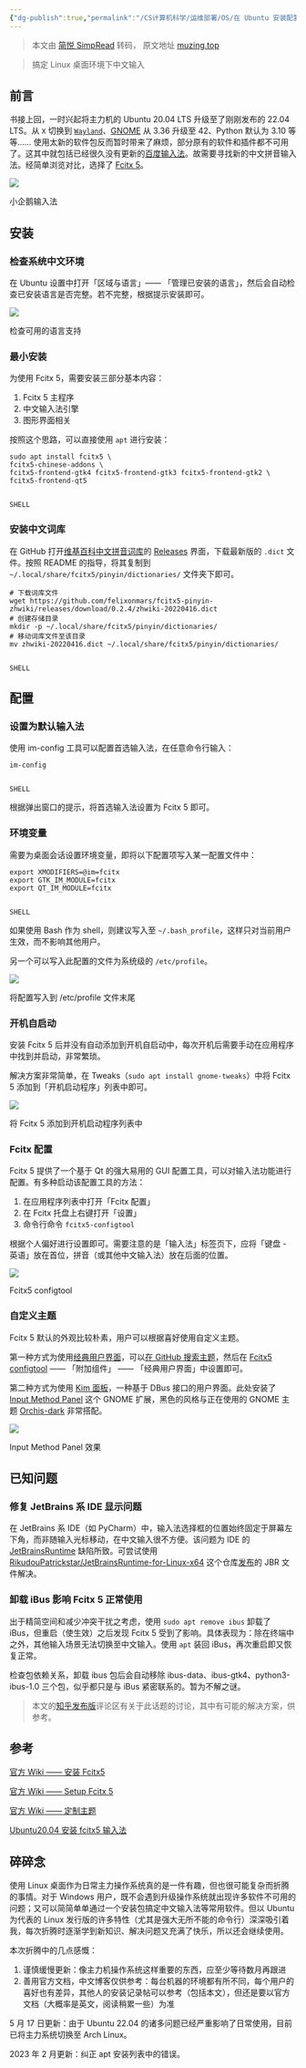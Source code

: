 ```yaml
---
{"dg-publish":true,"permalink":"/CS计算机科学/运维部署/OS/在 Ubuntu 安装配置 Fcitx 5 中文输入法/","created":"2024-02-24T00:10:46.150+08:00","updated":"2024-03-04T02:09:06.791+08:00"}
---
```


> 本文由 [简悦 SimpRead](http://ksria.com/simpread/) 转码， 原文地址 [muzing.top](https://muzing.top/posts/3fc249cf/)

> 搞定 Linux 桌面环境下中文输入

[](#前言)前言[](#前言)
----------------

书接上回，一时兴起将主力机的 Ubuntu 20.04 LTS 升级至了刚刚发布的 22.04 LTS。从 `X` 切换到 [`Wayland`](https://wayland.freedesktop.org/)、[GNOME](https://www.gnome.org/) 从 3.36 升级至 42、Python 默认为 3.10 等等…… 使用太新的软件包反而暂时带来了麻烦，部分原有的软件和插件都不可用了。这其中就包括已经很久没有更新的[百度输入法](https://srf.baidu.com/site/guanwang_linux/index.html)。故需要寻找新的中文拼音输入法。经简单浏览对比，选择了 [Fcitx 5](https://fcitx-im.org/wiki/Fcitx_5/zh-cn)。

[![](https://oss.muzing.top/image/fcitx_logo.png)](https://oss.muzing.top/image/fcitx_logo.png "小企鹅输入法")

小企鹅输入法

[](#安装)安装[](#安装)
----------------

### [](#检查系统中文环境)检查系统中文环境[](#检查系统中文环境)

在 Ubuntu 设置中打开「区域与语言」—— 「管理已安装的语言」，然后会自动检查已安装语言是否完整。若不完整，根据提示安装即可。

[![](https://oss.muzing.top/image/20220503150712.png)](https://oss.muzing.top/image/20220503150712.png "检查可用的语言支持")

检查可用的语言支持

### [](#最小安装)最小安装[](#最小安装)

为使用 Fcitx 5，需要安装三部分基本内容：

1.  Fcitx 5 主程序
2.  中文输入法引擎
3.  图形界面相关

按照这个思路，可以直接使用 `apt` 进行安装：

```
sudo apt install fcitx5 \
fcitx5-chinese-addons \
fcitx5-frontend-gtk4 fcitx5-frontend-gtk3 fcitx5-frontend-gtk2 \
fcitx5-frontend-qt5


SHELL
```

### [](#安装中文词库)安装中文词库[](#安装中文词库)

在 GitHub 打开[维基百科中文拼音词库](https://github.com/felixonmars/fcitx5-pinyin-zhwiki)的 [Releases](https://github.com/felixonmars/fcitx5-pinyin-zhwiki/releases) 界面，下载最新版的 `.dict` 文件。按照 README 的指导，将其复制到 `~/.local/share/fcitx5/pinyin/dictionaries/` 文件夹下即可。

```
# 下载词库文件
wget https://github.com/felixonmars/fcitx5-pinyin-zhwiki/releases/download/0.2.4/zhwiki-20220416.dict
# 创建存储目录
mkdir -p ~/.local/share/fcitx5/pinyin/dictionaries/
# 移动词库文件至该目录
mv zhwiki-20220416.dict ~/.local/share/fcitx5/pinyin/dictionaries/


SHELL
```

[](#配置)配置[](#配置)
----------------

### [](#设置为默认输入法)设置为默认输入法[](#设置为默认输入法)

使用 im-config 工具可以配置首选输入法，在任意命令行输入：

```
im-config


SHELL
```

根据弹出窗口的提示，将首选输入法设置为 Fcitx 5 即可。

### [](#环境变量)环境变量[](#环境变量)

需要为桌面会话设置环境变量，即将以下配置项写入某一配置文件中：

```
export XMODIFIERS=@im=fcitx
export GTK_IM_MODULE=fcitx
export QT_IM_MODULE=fcitx


SHELL
```

如果使用 Bash 作为 shell，则建议写入至 `~/.bash_profile`，这样只对当前用户生效，而不影响其他用户。

另一个可以写入此配置的文件为系统级的 `/etc/profile`。

[![](https://oss.muzing.top/image/20220503154637.png)](https://oss.muzing.top/image/20220503154637.png "将配置写入到 /etc/profile 文件末尾")

将配置写入到 /etc/profile 文件末尾

### [](#开机自启动)开机自启动[](#开机自启动)

安装 Fcitx 5 后并没有自动添加到开机自启动中，每次开机后需要手动在应用程序中找到并启动，非常繁琐。

解决方案非常简单，在 Tweaks（`sudo apt install gnome-tweaks`）中将 Fcitx 5 添加到「开机启动程序」列表中即可。

[![](https://oss.muzing.top/image/20220502211650.png)](https://oss.muzing.top/image/20220502211650.png "将 Fcitx 5 添加到开机启动程序列表中")

将 Fcitx 5 添加到开机启动程序列表中

### [](#fcitx-配置)Fcitx 配置[](#fcitx-配置)

Fcitx 5 提供了一个基于 Qt 的强大易用的 GUI 配置工具，可以对输入法功能进行配置。有多种启动该配置工具的方法：

1.  在应用程序列表中打开「Fcitx 配置」
2.  在 Fcitx 托盘上右键打开「设置」
3.  命令行命令 `fcitx5-configtool`

根据个人偏好进行设置即可。需要注意的是「输入法」标签页下，应将「键盘 - 英语」放在首位，拼音（或其他中文输入法）放在后面的位置。

[![](https://oss.muzing.top/image/20220503150346.png)](https://oss.muzing.top/image/20220503150346.png "Fcitx5 configtool")

Fcitx5 configtool

### [](#自定义主题)自定义主题[](#自定义主题)

Fcitx 5 默认的外观比较朴素，用户可以根据喜好使用自定义主题。

第一种方式为使用[经典用户界面](https://fcitx-im.org/wiki/Theme_Customization/zh-cn#%E7%BB%8F%E5%85%B8%E7%94%A8%E6%88%B7%E7%95%8C%E9%9D%A2)，可以[在 GitHub 搜索主题](https://github.com/search?q=fcitx5+theme&type=Repositories)，然后在 [Fcitx5 configtool](#fcitx-%E9%85%8D%E7%BD%AE) —— 「附加组件」 —— 「经典用户界面」中设置即可。

第二种方式为使用 [Kim 面板](https://fcitx-im.org/wiki/Theme_Customization/zh-cn#kim%E9%9D%A2%E6%9D%BF)，一种基于 DBus 接口的用户界面。此处安装了 [Input Method Panel](https://extensions.gnome.org/extension/261/kimpanel/) 这个 GNOME 扩展，黑色的风格与正在使用的 GNOME 主题 [Orchis-dark](https://www.gnome-look.org/p/1357889) 非常搭配。

[![](https://oss.muzing.top/image/20220503125515.png)](https://oss.muzing.top/image/20220503125515.png "Input Method Panel 效果")

Input Method Panel 效果

[](#已知问题)已知问题[](#已知问题)
----------------------

### [](#修复-jetbrains-系-ide-显示问题)修复 JetBrains 系 IDE 显示问题[](#修复-jetbrains-系-ide-显示问题)

在 JetBrains 系 IDE（如 PyCharm）中，输入法选择框的位置始终固定于屏幕左下角，而非随输入光标移动，在中文输入很不方便。该问题为 IDE 的 [JetBrainsRuntime](https://github.com/JetBrains/JetBrainsRuntime) 缺陷所致。可尝试使用 [RikudouPatrickstar/JetBrainsRuntime-for-Linux-x64](https://github.com/RikudouPatrickstar/JetBrainsRuntime-for-Linux-x64) 这个仓库[发布](https://github.com/RikudouPatrickstar/JetBrainsRuntime-for-Linux-x64/releases)的 JBR 文件解决。

### [](#卸载-ibus-影响-fcitx-5-正常使用)卸载 iBus 影响 Fcitx 5 正常使用[](#卸载-ibus-影响-fcitx-5-正常使用)

出于精简空间和减少冲突干扰之考虑，使用 `sudo apt remove ibus` 卸载了 iBus，但重启（使生效）之后发现 Fcitx 5 受到了影响。具体表现为：除在终端中之外，其他输入场景无法切换至中文输入。使用 `apt` 装回 iBus，再次重启即又恢复正常。

检查包依赖关系，卸载 ibus 包后会自动移除 ibus-data、ibus-gtk4、python3-ibus-1.0 三个包，似乎都只是与 iBus 紧密联系的。暂为不解之谜。

> 本文的[知乎发布版](https://zhuanlan.zhihu.com/p/508797663)评论区有关于此话题的讨论，其中有可能的解决方案，供参考。

[](#参考)参考[](#参考)
----------------

[官方 Wiki —— 安装 Fcitx5](https://fcitx-im.org/wiki/Install_Fcitx_5/zh-cn)

[官方 Wiki —— Setup Fcitx 5](https://fcitx-im.org/wiki/Setup_Fcitx_5)

[官方 Wiki —— 定制主题](https://fcitx-im.org/wiki/Theme_Customization/zh-cn)

[Ubuntu20.04 安装 fcitx5 输入法](https://ouyen.github.io/fcitx5-ubuntu/)

[](#碎碎念)碎碎念[](#碎碎念)
-------------------

使用 Linux 桌面作为日常主力操作系统真的是一件有趣，但也很可能复杂而折腾的事情。对于 Windows 用户，既不会遇到升级操作系统就出现许多软件不可用的问题；又可以简简单单通过一个安装包搞定中文输入法等常用软件。但以 Ubuntu 为代表的 Linux 发行版的许多特性（尤其是强大无所不能的命令行）深深吸引着我，每次折腾时逐渐学到新知识、解决问题又充满了快乐，所以还会继续使用。

本次折腾中的几点感慨：

1.  谨慎缓慢更新：像主力机操作系统这样重要的东西，应至少等待数月再跟进
2.  善用官方文档，中文博客仅供参考：每台机器的环境都有所不同，每个用户的喜好也有差异，其他人的安装记录帖可以参考（包括本文），但还是要以官方文档（大概率是英文，阅读稍累一些）为准

5 月 17 日更新：由于 Ubuntu 22.04 的诸多问题已经严重影响了日常使用，目前已将主力系统切换至 Arch Linux。

2023 年 2 月更新：纠正 apt 安装列表中的错误。